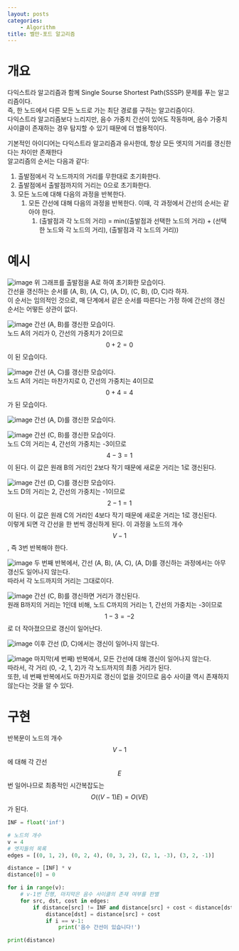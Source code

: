 ```yaml
---
layout: posts
categories:
    - Algorithm
title: 벨만-포드 알고리즘
---
```


# 개요
다익스트라 알고리즘과 함께 Single Sourse Shortest Path(SSSP) 문제를 푸는 알고리즘이다.  
즉, 한 노드에서 다른 모든 노드로 가는 최단 경로를 구하는 알고리즘이다.  
다익스트라 알고리즘보다 느리지만, 음수 가중치 간선이 있어도 작동하며, 음수 가중치 사이클이 존재하는 경우 탐지할 수 있기 때문에 더 범용적이다.

기본적인 아이디어는 다익스트라 알고리즘과 유사한데, 항상 모든 엣지의 거리를 갱신한다는 차이만 존재한다  
알고리즘의 순서는 다음과 같다:  
1. 출발점에서 각 노드까지의 거리를 무한대로 초기화한다.  
2. 출발점에서 출발점까지의 거리는 0으로 초기화한다.  
3. 모든 노드에 대해 다음의 과정을 반복한다.  
    1. 모든 간선에 대해 다음의 과정을 반복한다. 이때, 각 과정에서 간선의 순서는 같아야 한다.  
        1. (출발점과 각 노드의 거리) = min((출발점과 선택한 노드의 거리) + (선택한 노드와 각 노드의 거리), (출발점과 각 노드의 거리))

# 예시
![image](https://user-images.githubusercontent.com/81351829/217701463-fa6f458a-25fc-4616-b61f-2e85a2cc4266.png)
위 그래프를 출발점을 A로 하여 초기화한 모습이다.  
간선을 갱신하는 순서를 (A, B), (A, C), (A, D), (C, B), (D, C)라 하자.  
이 순서는 임의적인 것으로, 매 단계에서 같은 순서를 따른다는 가정 하에 간선의 갱신 순서는 어떻든 상관이 없다.

![image](https://user-images.githubusercontent.com/81351829/217701531-b6696026-14f6-4cc9-9680-1bc226520945.png)
간선 (A, B)를 갱신한 모습이다.  
노드 A의 거리가 0, 간선의 가중치가 2이므로 $$0+2=0$$이 된 모습이다.

![image](https://user-images.githubusercontent.com/81351829/217701724-bbb4602c-d27b-450b-b2f4-e7325726c51a.png)
간선 (A, C)를 갱신한 모습이다.  
노드 A의 거리는 마찬가지로 0, 간선의 가중치는 4이므로 $$0+4=4$$가 된 모습이다.

![image](https://user-images.githubusercontent.com/81351829/217701805-31ce4aff-00e6-4672-8056-5fd3161261e0.png)
간선 (A, D)를 갱신한 모습이다.

![image](https://user-images.githubusercontent.com/81351829/217701930-ec5d8599-b7f6-4e84-b626-32256ae9d3bd.png)
간선 (C, B)를 갱신한 모습이다.  
노드 C의 거리는 4, 간선의 가중치는 -3이므로 $$4-3=1$$이 된다. 이 값은 원래 B의 거리인 2보다 작기 때문에 새로운 거리는 1로 갱신된다.

![image](https://user-images.githubusercontent.com/81351829/217702096-200231c9-d59f-48f3-991c-1fc20d02bcde.png)
간선 (D, C)를 갱신한 모습이다.  
노드 D의 거리는 2, 간선의 가중치는 -1이므로 $$2-1=1$$이 된다. 이 값은 원래 C의 거리인 4보다 작기 때문에 새로운 거리는 1로 갱신된다.  
이렇게 되면 각 간선을 한 번씩 갱신하게 된다. 이 과정을 노드의 개수 $$V-1$$, 즉 3번 반복해야 한다.

![image](https://user-images.githubusercontent.com/81351829/217702452-9f9e3626-a793-4e56-9a70-5788be9d6262.png)
두 번째 반복에서, 간선 (A, B), (A, C), (A, D)를 갱신하는 과정에서는 아무 갱신도 일어나지 않는다.  
따라서 각 노드까지의 거리는 그대로이다.

![image](https://user-images.githubusercontent.com/81351829/217702681-d3f0e9ba-9bed-469c-8196-a61a1759b681.png)
간선 (C, B)를 갱신하면 거리가 갱신된다.  
원래 B까지의 거리는 1인데 비해, 노드 C까지의 거리는 1, 간선의 가중치는 -3이므로 $$1-3=-2$$로 더 작아졌으므로 갱신이 일어난다.

![image](https://user-images.githubusercontent.com/81351829/217702886-2118769b-b285-4197-b5ae-b056b25bcbd3.png)
이후 간선 (D, C)에서는 갱신이 일어나지 않는다.

![image](https://user-images.githubusercontent.com/81351829/217702973-1d442858-11c4-4197-aae2-1ac6ff1f935c.png)
마지막(세 번째) 반복에서, 모든 간선에 대해 갱신이 일어나지 않는다.  
따라서, 각 거리 (0, -2, 1, 2)가 각 노드까지의 최종 거리가 된다.  
또한, 네 번째 반복에서도 마찬가지로 갱신이 없을 것이므로 음수 사이클 역시 존재하지 않는다는 것을 알 수 있다.

# 구현
반복문이 노드의 개수 $$V-1$$에 대해 각 간선 $$E$$번 일어나므로 최종적인 시간복잡도는 $$O((V-1)E)=O(VE)$$가 된다.

```python
INF = float('inf')

# 노드의 개수
v = 4
# 엣지들의 목록
edges = [(0, 1, 2), (0, 2, 4), (0, 3, 2), (2, 1, -3), (3, 2, -1)]

distance = [INF] * v
distance[0] = 0

for i in range(v):
    # v-1번 진행, 마지막은 음수 사이클의 존재 여부를 판별
    for src, dst, cost in edges:
        if distance[src] != INF and distance[src] + cost < distance[dst]:
            distance[dst] = distance[src] + cost
            if i == v-1:
                print('음수 간선이 있습니다!')

print(distance)
```
